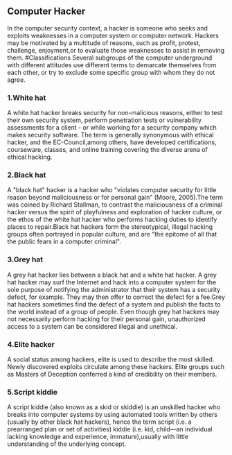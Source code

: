 ## Computer Hacker
In the computer security context, a hacker is someone who seeks and exploits weaknesses in a computer system or computer network. Hackers may be motivated by a multitude of reasons, such as profit, protest, challenge, enjoyment,or to evaluate those weaknesses to assist in removing them. 
#Classifications
Several subgroups of the computer underground with different attitudes use different terms to demarcate themselves from each other, or try to exclude some specific group with whom they do not agree.

### 1.White hat
A white hat hacker breaks security for non-malicious reasons, either to test their own security system, perform penetration tests or vulnerability assessments for a client - or while working for a security company which makes security software. The term is generally synonymous with ethical hacker, and the EC-Council,among others, have developed certifications, courseware, classes, and online training covering the diverse arena of ethical hacking.

### 2.Black hat
A "black hat" hacker is a hacker who "violates computer security for little reason beyond maliciousness or for personal gain" (Moore, 2005).The term was coined by Richard Stallman, to contrast the maliciousness of a criminal hacker versus the spirit of playfulness and exploration of hacker culture, or the ethos of the white hat hacker who performs hacking duties to identify places to repair.Black hat hackers form the stereotypical, illegal hacking groups often portrayed in popular culture, and are "the epitome of all that the public fears in a computer criminal".

### 3.Grey hat
A grey hat hacker lies between a black hat and a white hat hacker. A grey hat hacker may surf the Internet and hack into a computer system for the sole purpose of notifying the administrator that their system has a security defect, for example. They may then offer to correct the defect for a fee.Grey hat hackers sometimes find the defect of a system and publish the facts to the world instead of a group of people. Even though grey hat hackers may not necessarily perform hacking for their personal gain, unauthorized access to a system can be considered illegal and unethical.

### 4.Elite hacker
A social status among hackers, elite is used to describe the most skilled. Newly discovered exploits circulate among these hackers. Elite groups such as Masters of Deception conferred a kind of credibility on their members.


### 5.Script kiddie

A script kiddie (also known as a skid or skiddie) is an unskilled hacker who breaks into computer systems by using automated tools written by others (usually by other black hat hackers), hence the term script (i.e. a prearranged plan or set of activities) kiddie (i.e. kid, child—an individual lacking knowledge and experience, immature),usually with little understanding of the underlying concept.



 


